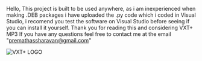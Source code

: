 Hello, This project is built to be used anywhere, as i am inexperienced when making .DEB packages i have uploaded the .py code which i coded in Visual Studio, i recomend you test the software on Visual Studio before seeing if you can install it yourself. Thank you for reading this and considering VXT+ MP3
If you have any questions feel free to contact me at the email "premathassharavan@gmail.com"


![VXT+ LOGO](https://github.com/VXTGXT/VXT-MP3/assets/170816373/8fd43254-46b0-48b1-8ec7-0006f4b9af6d)
